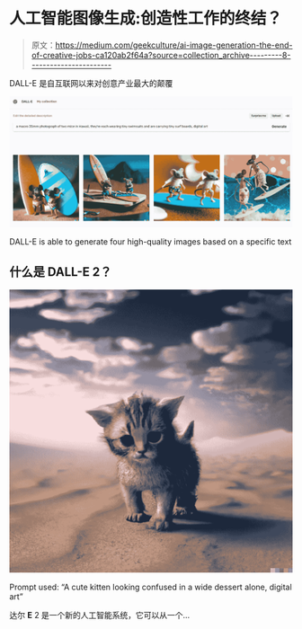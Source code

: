 # 人工智能图像生成:创造性工作的终结？

> 原文：<https://medium.com/geekculture/ai-image-generation-the-end-of-creative-jobs-ca120ab2f64a?source=collection_archive---------8----------------------->

DALL-E 是自互联网以来对创意产业最大的颠覆

![](img/ceb639f163953159d28b496b0488fb37.png)

DALL-E is able to generate four high-quality images based on a specific text

## 什么是 DALL-E 2？

![](img/82bbef5ec3a0c7fca289c9e9efb15620.png)

Prompt used: “A cute kitten looking confused in a wide dessert alone, digital art”

达尔 **E** 2 是一个新的人工智能系统，它可以从一个…